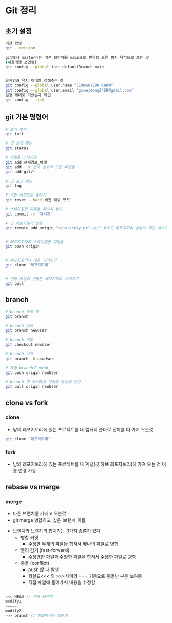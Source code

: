 # Git 정리

## 초기 설정

```bash
버전 확인
git --version

git에서 master라는 기본 브런치를 main으로 변경됨 오류 방지 목적으로 쓰는 것
(처음에만 쓰면됨)
git config --global init.defaultBranch main


유저명과 유저 이메일 정해주는 것
git config --global user.name "JEONGHYEON KWON"
git config --global user.email "givejeong2468@gmail.com"
설정 제대로 되었는지 확인
git config --list

```

## git 기본 명령어

```bash
# 초기 설정
git init

# 깃 상태 확인
git status

# 파일들 스테이징
git add 현재경로_파일
git add . # 현재 경로의 모든 파일들
git add git/*

# 깃 로그 확인
git log

# 이전 버전으로 돌리기
git reset --hard 버전_해쉬_코드

# 스테이징한 파일들 메시지 넣기
git commit -m "메시지"

# 깃 레포지토리 연결
git remote add origin "repository url.git" #초기 레포지토리 생성시 확인 해보기


# 레포지토리에 스테이징한 파일들
git push origin


# 레포지토리의 내용 가져오기
git clone "레포지토리"


# 변경 사항이 반영된 레포지토리 가져오기
git pull
```

## branch

```bash
# branch 목록 확
git branch

# branch 생성
git branch newUser

# branch 이동
git checkout newUser

# branch 삭제
git branch -D newUser

# 특정 branch로 push
git push origin newUser

# branch 깃 허브에서 가져와 최신화 한다
git pull origin newUser

```

## clone vs fork

### clone

- 남의 레포지토리에 있는 프로젝트를 내 컴퓨터 폴더로 전체를 다 가져 오는것

```bash
git clone "레포지토리"
```

### fork

- 남의 레포지토리에 있는 프로젝트를 내 계정(깃 허브 레포지토리)에 가져 오는 것 이름 변경 가능

## rebase vs merge

### merge

- 다른 브랜치를 가지고 오는것
- git merge 병합하고\_싶은\_브랜치\_이름

* 브랜치와 브랜치의 합치기는 3가지 종류가 있다
  - 병합 커밋
    - 수정한 두개의 파일을 합쳐서 하나의 파일로 병합
  - 빨리 감기 (fast-forward)
    - 수정안한 파일과 수정한 파일을 합쳐서 수정한 파일로 병함
  - 충돌 (conflict)
    - push 할 때 발생
    - 화살표<<< 와 >>>사이의 === 기준으로 충돌난 부분 보여줌
    - 직접 파일에 들어가서 내용을 수정함

```js

<<< HEAD // 현재 브랜치
modify1
=====
modify2
>>> branch // 병합하려는 브랜치

```
